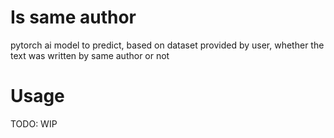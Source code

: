 # Is same author
pytorch ai model to predict, based on dataset provided by user, whether the text was written by same author or not

# Usage
TODO: WIP
